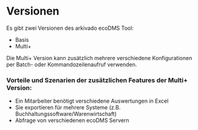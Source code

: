 # Versionen

Es gibt zwei Versionen des arkivado ecoDMS Tool:

- Basis
- Multi+


Die Multi+ Version kann zusätzlich mehrere verschiedene Konfigurationen per Batch- oder Kommandozeilenaufruf verwenden. 

### Vorteile und Szenarien der zusätzlichen Features der Multi+ Version:

- Ein Mitarbeiter benötigt verschiedene Auswertungen in Excel
- Sie exportieren für mehrere Systeme (z.B. Buchhaltungssoftware/Warenwirtschaft)
- Abfrage von verschiedenen ecoDMS Servern
